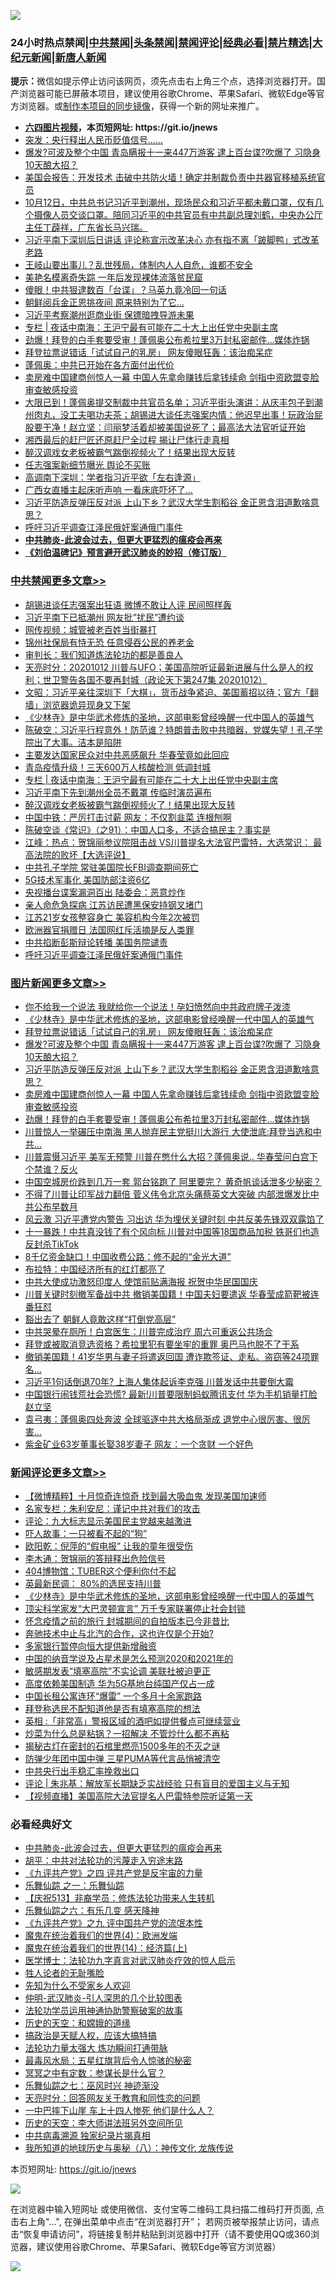 ![](https://raw.githubusercontent.com/fqnews/bnews/master/64photo/fqnews-qr.jpg)

<div id="tt">
<h3>24小时热点禁闻|<a href="#%E4%B8%AD%E5%85%B1%E7%A6%81%E9%97%BB%E6%9B%B4%E5%A4%9A%E6%96%87%E7%AB%A0">中共禁闻</a>|<a href="#%E5%9B%BE%E7%89%87%E6%96%B0%E9%97%BB%E6%9B%B4%E5%A4%9A%E6%96%87%E7%AB%A0">头条禁闻</a>|<a href="#%E6%96%B0%E9%97%BB%E8%AF%84%E8%AE%BA%E6%9B%B4%E5%A4%9A%E6%96%87%E7%AB%A0">禁闻评论|<a href="#%E5%BF%85%E7%9C%8B%E7%BB%8F%E5%85%B8%E5%A5%BD%E6%96%87">经典必看|<a href="/video.md#%E7%A6%81%E7%89%87%E7%B2%BE%E9%80%89">禁片精选</a>|<a href="https://github.com/fqnews/djy/blob/master/gb/nf1351518.md#1">大纪元新闻</a>|<a href="https://github.com/fqnews/ntdtv/blob/master/gb/prog204.md#1">新唐人新闻</a></h3>
<div><b>提示：</b>微信如提示停止访问该网页，须先点击右上角三个点，选择浏览器打开。国产浏览器可能已屏蔽本项目，建议使用谷歌Chrome、苹果Safari、微软Edge等官方浏览器。或<a href="https://github.com/fqnews/bnews/blob/master/%E5%88%B6%E4%BD%9Cgit%E7%A6%81%E9%97%BB%E9%95%9C%E5%83%8F.md">制作本项目的同步镜像</a>，获得一个新的网址来推广。</div>
<ul>
<li><b><a href="http://d1.bdrive.tk/64.mp4" target="_blank">六四图片视频</a>，本页短网址: https://git.io/jnews</b></li>
<li><a href="/finance/20201012/1412404.md">突发：央行释出人民币贬值信号……</a></li>
<li><a href="/topimagenews/20201012/1412597.md">爆发?可波及整个中国 青岛瞒报十一来447万游客 逮上百台谍?吹爆了 习隐身10天酿大招？</a></li>
<li><a href="/cbnews/20201012/1412297.md">美国会报告：开发技术 击破中共防火墙！确定并制裁负责中共器官移植系统官员</a></li>
<li><a href="/bannedvideo/20201012/1412551.md">10月12日，中共总书记习近平到潮州，现场民众和习近平都未戴口罩，仅有几个摄像人员交谈口罩。陪同习近平的中共官员有中共副总理刘鹤，中央办公厅主任丁薜祥，广东省长马兴瑞。</a></li>
<li><a href="/cnnews/hknews/20201012/1412400.md">习近平南下深圳后日讲话 评论称宣示改革决心 亦有指不离「跛脚鸭」式改革老路</a></li>
<li><a href="/bannedvideo/20201012/1412317.md">王岐山要出事儿？乱世残局，体制内人人自危，谁都不安全</a></li>
<li><a href="/lifebaike/20201012/1412469.md">美艳名模离奇失踪 一年后发现裸体流落贫民窟</a></li>
<li><a href="/cnnews/hknews/20201012/1412381.md">傻眼！中共狠逮数百「台谍」？马英九竟冷回一句话</a></li>
<li><a href="/worldnews/20201012/1412451.md">朝鲜阅兵金正恩挑夜间 原来特别为了它…</a></li>
<li><a href="/cnnews/20201013/1412685.md">习近平考察潮州逛商业街 保镖暗拽导游未果</a></li>
<li><a href="/cbnews/20201013/1412708.md">专栏 | 夜话中南海：王沪宁最有可能在二十大上出任党中央副主席</a></li>
<li><a href="/topimagenews/20201012/1412355.md">劲爆！拜登的白手套要受审！蓬佩奥公布希拉里3万封私密邮件…媒体炸锅</a></li>
<li><a href="/topimagenews/20201013/1412639.md">拜登拉票说错话「试试自己的乳房」 网友傻眼狂轰：该治痴呆症</a></li>
<li><a href="/cbnews/20201012/1412390.md">蓬佩奥：中共已开始在各方面付出代价</a></li>
<li><a href="/topimagenews/20201012/1412531.md">卖房难中国建商创惊人一幕 中国人先拿命赚钱后拿钱续命 剑指中资欧盟变脸审查敏感投资</a></li>
<li><a href="/bannedvideo/20201012/1412586.md">大限已到！蓬佩奥提交制裁中共官员名单；习近平街头演讲：从庆丰包子到潮州肉丸，没工夫喝功夫茶；胡锡进大谈任志强案内情：他迟早出事！玩政治屁股要干净！赵立坚：闫丽梦活着却被美国说死了；最高法大法官听证开始</a></li>
<li><a href="/baitai/20201012/1412346.md">湘西最后的赶尸匠还原赶尸全过程 揭让尸体行走真相</a></li>
<li><a href="/cbnews/20201013/1412683.md">醉汉调戏女老板被霸气踹倒视频火了！结果出现大反转</a></li>
<li><a href="/headline/20201013/1412657.md">任志强案新细节曝光 舆论不买账</a></li>
<li><a href="/headline/20201012/1412448.md">高调南下深圳：学者指习近平欲「左右逢源」</a></li>
<li><a href="/cbnews/20201012/1412389.md">广西女直播主起床听声响 一看床底吓坏了…</a></li>
<li><a href="/topimagenews/20201012/1412563.md">习近平防造反弹压反对派 上山下乡？武汉大学生割稻谷 金正恩含泪道歉啥意思？</a></li>
<li><a href="/cbnews/20201012/1412376.md">呼吁习近平调查江泽民俄奸案通俄门事件</a></li>
<li><b><a href="/comments/20200211/1275071.md" target="_blank">中共肺炎-此波会过去，但更大更猛烈的瘟疫会再来</a></b></li>
<li><b><a href="/comments/20200207/1272816.md" target="_blank">《刘伯温碑记》预言避开武汉肺炎的妙招（修订版）</a></b></li>
</ul>
</div>

<div class="catlist">
<h3><a href="/cbnews/" target="_blank">中共禁闻</a><span><a href="/cbnews/" target="_blank" rel="nofollow">更多文章>></a></span></h3>
<ul>
<li><a href="/cbnews/20201013/1412884.md" target="_blank">胡锡进谈任志强案出狂语 微博不敢让人评 民间照样轰</a></li>
<li><a href="/cbnews/20201013/1412882.md" target="_blank">习近平南下已抵潮州 网友批&#8221;扰民&#8221;遭约谈</a></li>
<li><a href="/cbnews/20201013/1412860.md" target="_blank">网传视频：城管被老百姓当街暴打</a></li>
<li><a href="/cbnews/20201013/1412853.md" target="_blank">锦州社保局有恃无恐 任意侵吞公民的养老金</a></li>
<li><a href="/cbnews/20201013/1412834.md" target="_blank">审判长：我们知道炼法轮功的都是善良人</a></li>
<li><a href="/cbnews/20201013/1412833.md" target="_blank">天亮时分：20201012 川普与UFO；美国高院听证最新进展与什么是人的权利；世卫警告各国不要再封城（政论天下第247集 20201012）</a></li>
<li><a href="/cbnews/20201013/1412806.md" target="_blank">文昭：习近平亲往深圳下「大棋」，货币战争紧迫、美国蓄招以待；官方「翻墙」浏览器诡异现身又下架</a></li>
<li><a href="/comments/20201013/1412612.md" target="_blank">《少林寺》是中华武术修炼的圣地，这部电影曾经唤醒一代中国人的英雄气</a></li>
<li><a href="/cbnews/20201013/1412754.md" target="_blank">陈破空：习近平行程意外！防范谁？特朗普击败中共暗器，党媒失望！孔子学院出了大事。洁本是陷阱</a></li>
<li><a href="/cbnews/20201013/1412745.md" target="_blank">主要发达国家民众对中共恶感飙升 华春莹竟如此回应</a></li>
<li><a href="/cbnews/20201013/1412728.md" target="_blank">青岛疫情升级！三天600万人核酸检测 低调封城</a></li>
<li><a href="/cbnews/20201013/1412708.md" target="_blank">专栏 | 夜话中南海：王沪宁最有可能在二十大上出任党中央副主席</a></li>
<li><a href="/cbnews/20201013/1412684.md" target="_blank">习近平南下先到潮州全员不戴罩 传临时演员遍布</a></li>
<li><a href="/cbnews/20201013/1412683.md" target="_blank">醉汉调戏女老板被霸气踹倒视频火了！结果出现大反转</a></li>
<li><a href="/cbnews/20201013/1412682.md" target="_blank">中国中铁：严厉打击讨薪 网友：不仅割韭菜 连根刨啊</a></li>
<li><a href="/cbnews/20201013/1412675.md" target="_blank">陈破空谈《常识》（之91）：中国人口多，不适合搞民主？事实是</a></li>
<li><a href="/cbnews/20201012/1412613.md" target="_blank">江峰：热点：贺锦丽参议院阻击战 VS川普提名大法官巴雷特，大选常识： 最高法院的败坏【大选评说】</a></li>
<li><a href="/cbnews/20201012/1412549.md" target="_blank">中共孔子学院 常驻美国院长FBI调查期间死亡</a></li>
<li><a href="/cbnews/20201012/1412505.md" target="_blank">5G技术军事化 美国防部注资6亿</a></li>
<li><a href="/cbnews/20201012/1412464.md" target="_blank">央视播台谍案漏洞百出 陆委会：恶意炒作</a></li>
<li><a href="/cbnews/20201012/1412463.md" target="_blank">亲人命危急探病 江苏访民遭黑保安持钢叉堵门</a></li>
<li><a href="/cbnews/20201012/1412462.md" target="_blank">江苏21岁女孩整容身亡 美容机构今年2次被罚</a></li>
<li><a href="/cbnews/20201012/1412418.md" target="_blank">欧洲器官捐赠日 法国网红斥活摘是反人类罪</a></li>
<li><a href="/cbnews/20201012/1412446.md" target="_blank">中共掐断彭斯辩论转播 美国务院谴责</a></li>
<li><a href="/cbnews/20201012/1412376.md" target="_blank">呼吁习近平调查江泽民俄奸案通俄门事件</a></li>

</ul>
</div>
<div class="catlist">
<h3><a href="/topimagenews/" target="_blank">图片新闻</a><span><a href="/topimagenews/" target="_blank" rel="nofollow">更多文章>></a></span></h3>
<ul>
<li><a href="/topimagenews/20201013/1412852.md" target="_blank">你不给我一个说法 我就给你一个说法！孕妇愤然向中共政府牌子泼漆</a></li>
<li><a href="/comments/20201013/1412612.md" target="_blank">《少林寺》是中华武术修炼的圣地，这部电影曾经唤醒一代中国人的英雄气</a></li>
<li><a href="/topimagenews/20201013/1412639.md" target="_blank">拜登拉票说错话「试试自己的乳房」 网友傻眼狂轰：该治痴呆症</a></li>
<li><a href="/topimagenews/20201012/1412597.md" target="_blank">爆发?可波及整个中国 青岛瞒报十一来447万游客 逮上百台谍?吹爆了 习隐身10天酿大招？</a></li>
<li><a href="/topimagenews/20201012/1412563.md" target="_blank">习近平防造反弹压反对派 上山下乡？武汉大学生割稻谷 金正恩含泪道歉啥意思？</a></li>
<li><a href="/topimagenews/20201012/1412531.md" target="_blank">卖房难中国建商创惊人一幕 中国人先拿命赚钱后拿钱续命 剑指中资欧盟变脸审查敏感投资</a></li>
<li><a href="/topimagenews/20201012/1412355.md" target="_blank">劲爆！拜登的白手套要受审！蓬佩奥公布希拉里3万封私密邮件…媒体炸锅</a></li>
<li><a href="/topimagenews/20201012/1412097.md" target="_blank">川普惊人一举碾压中南海 黑人抛弃民主党挺川大游行 大使泄底:拜登当选和中共&#8230;</a></li>
<li><a href="/topimagenews/20201012/1412078.md" target="_blank">川普震慑习近平 美军无预警 川普在憋什么大招？蓬佩奥说.. 华春莹问白宫下个禁谁？反火</a></li>
<li><a href="/topimagenews/20201011/1412001.md" target="_blank">中国空城房价跌到几万一套 郭台铭跑了 阿里要完？ 黄奇帆谈话泄多少秘密？</a></li>
<li><a href="/topimagenews/20201010/1411589.md" target="_blank">不得了川普让印军战力翻倍 菅义伟令北京头痛蔡英文大突破 内部泄爆发比中共公布早数月</a></li>
<li><a href="/topimagenews/20201010/1411550.md" target="_blank">风云激 习近平遭党内警告 习出访 华为埋伏关键时刻 中共反美先锋双双露馅了</a></li>
<li><a href="/topimagenews/20201010/1411497.md" target="_blank">十一暴跌！中共真没钱了有个风向标 川普对中国等18国商品加税 铁哥们也造反封杀TikTok</a></li>
<li><a href="/topimagenews/20201010/1411354.md" target="_blank">8千亿资金缺口！中国收费公路：修不起的“金光大道”</a></li>
<li><a href="/topimagenews/20201010/1411327.md" target="_blank">布拉特：中国经济所有的红灯都亮了</a></li>
<li><a href="/topimagenews/20201010/1411300.md" target="_blank">中共大使成功激怒印度人 使馆前贴满海报 祝贺中华民国国庆</a></li>
<li><a href="/topimagenews/20201009/1411001.md" target="_blank">川普关键时刻撤军备战中共 撤销美国籍！中国夫妇要遣返 华春莹成箭靶被连番狂怼</a></li>
<li><a href="/topimagenews/20201009/1410987.md" target="_blank">豁出去了 朝鲜人竟敢这样“打倒党高层”</a></li>
<li><a href="/topimagenews/20201009/1410710.md" target="_blank">中共哭晕在厕所！白宫医生：川普完成治疗 周六可重返公共场合</a></li>
<li><a href="/topimagenews/20201009/1410615.md" target="_blank">拜登或被取消竞选资格？希拉里犯有要坐牢的重罪 奥巴马也脱不了干系</a></li>
<li><a href="/topimagenews/20201009/1410614.md" target="_blank">撤销美国籍！41岁华男与妻子将遣返回国 遭诈欺签证、走私、盗窃等24项罪名…</a></li>
<li><a href="/topimagenews/20201008/1410330.md" target="_blank">习近平1句话倒退70年? 上海人集体起诉李克强 川普发话中共要倒大霉</a></li>
<li><a href="/topimagenews/20201008/1410321.md" target="_blank">中国银行闹钱荒社会恐慌? 最新!川普要限制蚂蚁腾讯支付 华为手机销量打脸赵立坚</a></li>
<li><a href="/topimagenews/20201008/1410189.md" target="_blank">袁弓夷：蓬佩奥四处奔波 全球驱逐中共大格局渐成 退党中心很厉害、很厉害&#8230;</a></li>
<li><a href="/topimagenews/20201008/1410146.md" target="_blank">紫金矿业63岁董事长娶38岁妻子 网友：一个贪财 一个好色</a></li>

</ul>
</div>
<div class="catlist">
<h3><a href="/comments/" target="_blank">新闻评论</a><span><a href="/comments/" target="_blank" rel="nofollow">更多文章>></a></span></h3>
<ul>
<li><a href="/comments/20201013/1412864.md" target="_blank">【微博精粹】十月惊奇连惊奇 找到最大吸血鬼 发现美国加速师</a></li>
<li><a href="/comments/20201013/1412863.md" target="_blank">名家专栏：朱利安尼：谨记中共对我们的攻击</a></li>
<li><a href="/comments/20201013/1412858.md" target="_blank">评论：九大标志显示美国民主党越来越激进</a></li>
<li><a href="/comments/20201013/1412856.md" target="_blank">吓人故事：一只被看不起的“狗”</a></li>
<li><a href="/comments/20201013/1412837.md" target="_blank">欧阳乾：倪萍的“假电报” 让我的童年很受伤</a></li>
<li><a href="/comments/20201013/1412836.md" target="_blank">李木通：贺锦丽的答辩释出危险信号</a></li>
<li><a href="/comments/20201013/1412835.md" target="_blank">404博物馆：TUBER这个便利你付不起</a></li>
<li><a href="/comments/20201013/1412827.md" target="_blank">英最新民调： 80%的选民支持川普</a></li>
<li><a href="/comments/20201013/1412612.md" target="_blank">《少林寺》是中华武术修炼的圣地，这部电影曾经唤醒一代中国人的英雄气</a></li>
<li><a href="/comments/20201013/1412795.md" target="_blank">顶尖科学家发“大巴灵顿宣言” 万千专家联署停止社会封锁</a></li>
<li><a href="/comments/20201013/1412789.md" target="_blank">怀念疫情之前的旅行 封城期间的自拍版本已今非昔比</a></li>
<li><a href="/comments/20201013/1412788.md" target="_blank">奔驰技术中止与北汽的合作，这也许仅是个开始?</a></li>
<li><a href="/comments/20201013/1412733.md" target="_blank">多家银行暂停向恒大提供新增融资</a></li>
<li><a href="/comments/20201013/1412732.md" target="_blank">中国的纳音学说及占星术是怎么预测2020和2021年的</a></li>
<li><a href="/comments/20201013/1412722.md" target="_blank">敏感期发表“填塞高院”不实论调 美联社被迫更正</a></li>
<li><a href="/comments/20201013/1412721.md" target="_blank">高度依赖美国制造 华为5G基地台纯国产仅占一成</a></li>
<li><a href="/comments/20201013/1412709.md" target="_blank">中国长租公寓连环“爆雷” 一个多月十余家跑路</a></li>
<li><a href="/comments/20201013/1412691.md" target="_blank">拜登称选民不配知道他是否有填塞高院的想法</a></li>
<li><a href="/comments/20201013/1412681.md" target="_blank">英相 :「非常高」警报区域的酒吧如提供餐点可继续营业</a></li>
<li><a href="/comments/20201013/1412673.md" target="_blank">炒菜为什么总是粘锅？一招解决 不管炒什么都不再粘</a></li>
<li><a href="/comments/20201013/1412663.md" target="_blank">揭秘古灯在密封的石棺里燃亮1500多年的不灭之谜</a></li>
<li><a href="/comments/20201013/1412662.md" target="_blank">防弹少年团中国中弹 三星PUMA等代言品悄被清空</a></li>
<li><a href="/comments/20201012/1412621.md" target="_blank">中共央行出手稳汇率挽救出口</a></li>
<li><a href="/comments/20201012/1412617.md" target="_blank">评论 | 朱兆基：解放军长期缺乏实战经验 只有盲目的爱国主义与无知</a></li>
<li><a href="/comments/20201012/1412604.md" target="_blank">【视频直播】美国高院大法官提名人巴雷特参院听证第一天</a></li>

</ul>
</div>

<div class="catlist">
<h3>必看经典好文</h3>
<ul>
<li><a href="/comments/20200211/1275071.md" target="_blank">中共肺炎-此波会过去，但更大更猛烈的瘟疫会再来</a></li>
<li><a href="/cbnews/20200720/1363328.md" target="_blank">胡平：中共对法轮功的污蔑走入穷途末路</a></li>
<li><a href="/bookonline/20131116/201053.md" target="_blank">《九评共产党》之四 评共产党是反宇宙的力量</a></li>
<li><a href="/tculture/20170710/789533.md" target="_blank">乐舞仙踪 之一：乐舞仙踪</a></li>
<li><a href="/cbnews/20200518/1330564.md" target="_blank">【庆祝513】非裔学员：修炼法轮功带来人生转机</a></li>
<li><a href="/tculture/20190101/792146.md" target="_blank">乐舞仙踪之六：有乐几变 感天降神</a></li>
<li><a href="/bookonline/20131116/201045.md" target="_blank">《九评共产党》之九 评中国共产党的流氓本性</a></li>
<li><a href="/topimagenews/20180522/946266.md" target="_blank">魔鬼在统治着我们的世界(4)：欧洲发端</a></li>
<li><a href="/topimagenews/20180605/953415.md" target="_blank">魔鬼在统治着我们的世界(14)：经济篇(上)</a></li>
<li><a href="/comments/20200820/1382989.md" target="_blank">医学博士：法轮功九字真言对武汉肺炎疗效的惊人启示</a></li>
<li><a href="/comments/20200606/783250.md" target="_blank">牲人论者的无耻嘴脸</a></li>
<li><a href="/comments/20200620/1346848.md" target="_blank">先知为什么不受家乡人欢迎</a></li>
<li><a href="/comments/20200620/1347687.md" target="_blank">仲明-武汉肺炎-引人深思的几个比较图表</a></li>
<li><a href="/cbnews/20170626/780479.md" target="_blank">法轮功学员运用神通协助警察破案的故事</a></li>
<li><a href="/cbnews/20190219/1083302.md" target="_blank">历史的天空：和嫦娥的道缘</a></li>
<li><a href="/comments/20200814/1379994.md" target="_blank">搞政治是天赋人权，应该大搞特搞</a></li>
<li><a href="/cbnews/20200816/1381005.md" target="_blank">法轮功力量太强大 炼功瞬间打通带脉</a></li>
<li><a href="/cbnews/20201005/1408304.md" target="_blank">最毒风水局：五星红旗背后令人惊骇的秘密</a></li>
<li><a href="/tculture/20200812/1378929.md" target="_blank">冥冥之中有定数：参谋长是什么官？</a></li>
<li><a href="/tculture/20190101/792550.md" target="_blank">乐舞仙踪之七：巫风时兴 神迹渐没</a></li>
<li><a href="/cbnews/20200916/1397196.md" target="_blank">天亮时分：回答网友关于教育和同性恋的问题</a></li>
<li><a href="/cbnews/20200611/1343057.md" target="_blank">一中巴摔下山崖 车上十四人惨死 他们是什么人？</a></li>
<li><a href="/tculture/20121025/73064.md" target="_blank">历史的天空：李大师讲法班另外空间所见</a></li>
<li><a href="/ccpdope/20200412/1311165.md" target="_blank">中共病毒溯源 独家纪录片揭真相</a></li>
<li><a href="/topimagenews/20180225/905380.md" target="_blank">我所知道的地球历史与奥秘（八）：神传文化 龙族传说</a></li>

</ul>
</div>

本页短网址: https://git.io/jnews

![](https://raw.githubusercontent.com/fqnews/bnews/master/64photo/fqnews-qr.jpg)

在浏览器中输入短网址 或使用微信、支付宝等二维码工具扫描二维码打开页面, 点击右上角"...", 在弹出菜单中点击“在浏览器打开”； 若网页被举报禁止访问，请点击“恢复申请访问”，将链接复制并粘贴到浏览器中打开（请不要使用QQ或360浏览器，建议使用谷歌Chrome、苹果Safari、微软Edge等官方浏览器）

![](https://raw.githubusercontent.com/fqnews/bnews/master/64photo/wx.jpg)